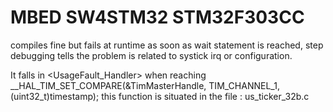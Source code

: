 # MBED SW4STM32 STM32F303CC
compiles fine but fails at runtime as soon as wait statement is reached, step debugging tells the problem is related to systick irq or configuration.

It falls in <UsageFault_Handler> when reaching __HAL_TIM_SET_COMPARE(&TimMasterHandle, TIM_CHANNEL_1, (uint32_t)timestamp); 
 this function is situated in the file : us_ticker_32b.c 

